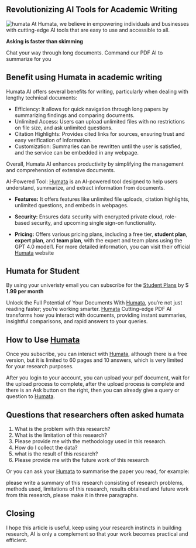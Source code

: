 
## Revolutionizing AI Tools for Academic Writing

![humata](https://github.com/aprijunaidi/humata-ai-tools/assets/7279471/c0b176a0-803d-4fa6-a688-02e55f696227)
At Humata, we believe in empowering individuals and businesses with cutting-edge AI tools that are easy to use and accessible to all.

**Asking is faster than skimming**

Chat your way through long documents. Command our PDF AI to summarize for you

## Benefit using Humata in academic writing

Humata AI offers several benefits for writing, particularly when dealing with lengthy technical documents:

- Efficiency: It allows for quick navigation through long papers by summarizing findings and comparing documents.
- Unlimited Access: Users can upload unlimited files with no restrictions on file size, and ask unlimited questions.
- Citation Highlights: Provides cited links for sources, ensuring trust and easy verification of information.
- Customization: Summaries can be rewritten until the user is satisfied, and the service can be embedded in any webpage.
  
Overall, Humata AI enhances productivity by simplifying the management and comprehension of extensive documents.

AI-Powered Tool: [Humata](https://www.humata.ai/?via=apri) is an AI-powered tool designed to help users understand, summarize, and extract information from documents.
- **Features:** It offers features like unlimited file uploads, citation highlights, unlimited questions, and embeds in webpages.

- **Security:** Ensures data security with encrypted private cloud, role-based security, and upcoming single sign-on functionality.

- **Pricing:** Offers various pricing plans, including a free tier, **student plan**, **expert plan**, and **team plan**, with the expert and team plans using the GPT 4.0 model1.
For more detailed information, you can visit their official [Humata](https://www.humata.ai/?via=apri) website

## Humata for Student
By using your univeristy email you can subscribe for the [Student Plans](https://www.humata.ai/?via=apri) by $ **1.99 per month**

Unlock the Full Potential of Your Documents With [Humata](https://www.humata.ai/?via=apri), you’re not just reading faster; you’re working smarter. [Humata](https://www.humata.ai/?via=apri) Cutting-edge PDF AI transforms how you interact with documents, providing instant summaries, insightful comparisons, and rapid answers to your queries.

## How to Use [Humata](https://www.humata.ai/?via=apri)

Once you subscribe, you can interact with  [Humata](https://www.humata.ai/?via=apri), although there is a free version, but it is limited to 60 pages and 10 answers, which is very limited for your research purposes.

After you login to your account, you can upload your pdf document, wait for the upload process to complete, after the upload process is complete and there is an Ask button on the right, then you can already give a query or question to [Humata](https://www.humata.ai/?via=apri).

## Questions that researchers often asked humata

1. What is the problem with this research?
2. What is the limitation of this research?
3. Please provide me with the methodology used in this research.
4. How do I collect the data?
5. what is the result of this research?
6. Please provide me with the future work of this research

Or you can ask your [Humata](https://www.humata.ai/?via=apri) to summarise the paper you read, for example:

please write a summary of this research consisting of research problems, methods used, limitations of this research, results obtained and future work from this research, please make it in three paragraphs.


## Closing
I hope this article is useful, keep using your research instincts in building research, AI is only a complement so that your work becomes practical and efficient.
